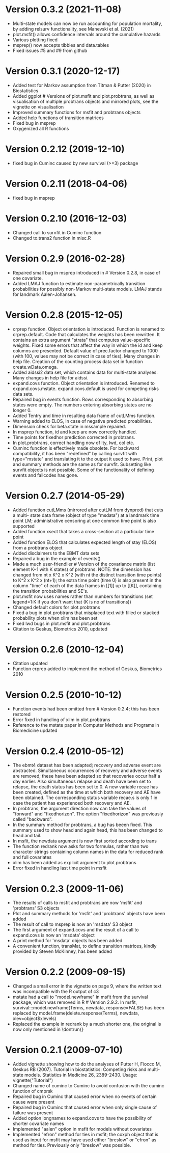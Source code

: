 # Version 0.3.2 (2021-11-08)
- Multi-state models can now be run accounting for population mortality,
  by adding relsurv functionality, see Manevski et al. (2021)
- plot.msfit() allows confidence intervals around the cumulative hazards
- Various plotting fixed
- msprep() now accepts tibbles and data.tables
- Fixed issues #5 and #9 from github

# Version 0.3.1 (2020-12-17)
- Added test for Markov assumption from Titman & Putter (2020) in
  Biostatistics
- Added ggplot # Versions of plot.msfit and plot.probtrans, as
  well as visualisation of multiple probtrans objects and mirrored
  plots, see the vignette on visualisation
- Improved summary functions for msfit and probtrans objects
- Added help functions of transition matrices
- Fixed bug in msprep
- Oxygenized all R functions

# Version 0.2.12 (2019-12-10)
- fixed bug in Cuminc caused by new survival (>=3) package

# Version 0.2.11 (2018-04-06)
- fixed bug in msprep

# Version 0.2.10 (2016-12-03)
- Changed call to survfit in Cuminc function
- Changed to.trans2 function in misc.R

# Version 0.2.9 (2016-02-28)
- Repaired small bug in msprep introduced in # Version 0.2.8, in case
  of one covariate.
- Added LMAJ function to estimate non-parametrically transition
  probabilities for possibly non-Markov multi-state models. LMAJ
  stands for landmark Aalen-Johansen.

# Version 0.2.8 (2015-12-05)
- crprep function. Object orientation is introduced. Function is
  renamed to crprep.default. Code that calculates the weights has
  been rewritten. It contains an extra argument "strata" that
  computes value-specific weights. Fixed some errors that affect the
  way in which the id and keep columns are presented. Default value
  of prec.factor changed to 1000 (with 100, values may not be
  correct in case of ties). Many changes in help file. Creation of
  the counting process data set in function create.wData.omega.
- Added aidssi2 data set, which	contains data for multi-state
  analyses. Many changes in help file for aidssi. 
- expand.covs function. Object orientation is introduced. Renamed
  to expand.covs.mstate. expand.covs.default is used for competing
  risks data sets. 
- Repaired bug in events function. Rows corresponding to absorbing
  states were empty. The numbers entering absorbing states are no
  longer 0.
- Added Tentry and time in resulting data frame of cutLMms function.
- Warning added to ELOS, in case of negative predicted proabilities.
- Dimension check for beta.state in mssample repaired.
- In msprep function, id and keep are now correctly handled.
- Time points for fixedhor prediction corrected in probtrans. 
- In plot.probtrans, correct handling now of lty, lwd, col etc.
- Cuminc function is effectively made obsolete. For backward compatibility,
  it has been "redefined" by calling survfit with type="mstate" and
  translating it to the output it used to have. Print, plot and summary
  methods are the same as for survfit. Subsetting like survfit objects
  is not possible. Some of the functionality of defining events and
  failcodes has gone.

# Version 0.2.7 (2014-05-29)
- Added function cutLMms (mirrored after cutLM from dynpred) that cuts a multi-
  state data frame (object of type "msdata") at a landmark time point LM;
  administrative censoring at one common time point is also supported
- Added function xsect that takes a cross-section at a particular time point
- Added function ELOS that calculates expected length of stay (ELOS) from
  a probtrans object
- Added disclaimers to the EBMT data sets
- Repaired a bug in the example of events()
- Made a much user-friendlier # Version of the covariance matrix (list element
  K+1 with K states) of probtrans. NOTE: the dimension has changed from
  nt x K^2 x K^2 (with nt the distinct transition time points) to
  K^2 x K^2 x (nt+1); the extra time point (time 0) is also present in the column
  "time" of each of the data frames in [[1]] up to [[K]], containing the
  transition probabilities and SE's.
- plot.msfit now uses names rather than numbers for transitions (set legend=1:K
  if you don't want that  (K is no of transitions))
- Changed default colors for plot.probtrans
- Fixed a bug in plot.probtrans that misplaced text with filled or stacked
  probability plots when xlim has been set
- Fixed lwd bugs in plot.msfit and plot.probtrans
- Citation to Geskus, Biometrics 2010, updated

# Version 0.2.6 (2010-12-04)
- Citation updated
- Function crprep added to implement the method of Geskus, Biometrics 2010

# Version 0.2.5 (2010-10-12)
- Function events had been omitted from # Version 0.2.4; this has been restored
- Error fixed in handling of xlim in plot.probtrans
- Reference to the mstate paper in Computer Methods and Programs in Biomedicine
  updated

# Version 0.2.4 (2010-05-12)
- The ebmt4 dataset has been adapted; recovery and adverse event are abstracted.
  Simultaneous occurrences of recovery and adverse events are removed; these
  have been adapted so that recoveries occur half a day earlier. Also simultaneous
  relapse and death have been set to relapse, the death status has been set to 0.
  A new variable recae has been created, defined as the time at which both recovery
  and AE have been obtained. The corresponding status variable recae.s
  is only 1 in case the patient has experienced both recovery and AE.
- In probtrans, the argument direction now can take the values of "forward" and
  "fixedhorizon". The option "fixedhorizon" was previously called "backward".
- In the summary method for probtrans, a bug has beeen fixed. This summary used
  to show head and again head, this has been changed to head and tail.
- In msfit, the newdata argument is now first sorted according to trans
- The function redrank now asks for two formulas, rather than two character strings
  containing column names in the data for reduced rank and full covariates
- xlim has been added as explicit argument to plot.probtrans
- Error fixed in handling last time point in msfit

# Version 0.2.3 (2009-11-06)

- The results of calls to msfit and probtrans are now 'msfit' and 'probtrans'
  S3 objects
- Plot and summary methods for 'msfit' and 'probtrans' objects have been added
- The result of call to msprep is now an 'msdata' S3 object
- The first argument of expand.covs and the result of a call to expand.covs
  is now an 'msdata' object
- A print method for 'msdata' objects has been added
- A convenient function, transMat, to define transition matrices, kindly
  provided by Steven McKinney, has been added

# Version 0.2.2 (2009-09-15)

- Changed a small error in the vignette on page 9, where the written text was
  incompatible with the R output of c3
- mstate had a call to "model.newframe" in msfit from the survival package,
  which was removed in R # Version 2.9.2. In msfit,
  survival:::model.newframe(Terms, newdata, response=FALSE) has been replaced by
  model.frame(delete.response(Terms), newdata, xlev=object$xlevels)
- Replaced the example in redrank by a much shorter one, the original is now
  only mentioned in \dontrun{}


# Version 0.2.1 (2009-07-10)

- Added vignette showing how to do the analyses of Putter H, Fiocco M,
  Geskus RB (2007). Tutorial in biostatistics: Competing risks and multi-state
  models. Statistics in Medicine 26, 2389-2430. Usage: vignette("Tutorial")
- Changed name of cuminc to Cuminc to avoid confusion with the cuminc function
  of cmprsk
- Repaired bug in Cuminc that caused error when no events of certain cause
  were present
- Repaired bug in Cuminc that caused error when only single cause of failure
  was present
- Added option longnames to expand.covs to have the possibility of shorter
  covariate names
- Implemented "aalen" option in msfit for models without covariates
- Implemented "efron" method for ties in msfit; the coxph object that is used
  as input for msfit may have used either "breslow" or "efron" as method for
  ties. Previously only "breslow" was possible.
